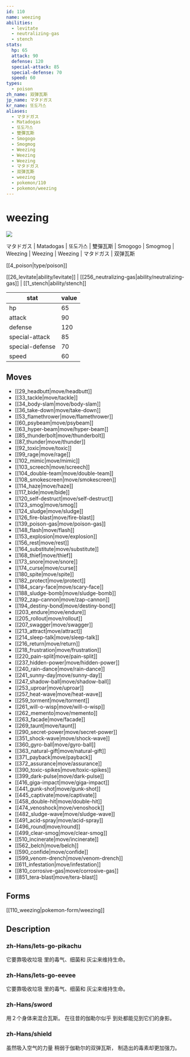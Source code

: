 ```yaml
---
id: 110
name: weezing
abilities:
  - levitate
  - neutralizing-gas
  - stench
stats:
  hp: 65
  attack: 90
  defense: 120
  special-attack: 85
  special-defense: 70
  speed: 60
types:
  - poison
zh_name: 双弹瓦斯
jp_name: マタドガス
kr_name: 또도가스
aliases:
  - マタドガス
  - Matadogas
  - 또도가스
  - 雙彈瓦斯
  - Smogogo
  - Smogmog
  - Weezing
  - Weezing
  - Weezing
  - マタドガス
  - 双弹瓦斯
  - weezing
  - pokemon/110
  - pokemon/weezing
---
```

# weezing

![](https://raw.githubusercontent.com/PokeAPI/sprites/master/sprites/pokemon/110.png)

マタドガス | Matadogas | 또도가스 | 雙彈瓦斯 | Smogogo | Smogmog | Weezing | Weezing | Weezing | マタドガス | 双弹瓦斯

[[4_poison|type/poison]]

[[26_levitate|ability/levitate]] | [[256_neutralizing-gas|ability/neutralizing-gas]] | [[1_stench|ability/stench]]

|stat|value|
|---|---|
|hp|65|
|attack|90|
|defense|120|
|special-attack|85|
|special-defense|70|
|speed|60|


## Moves

- [[29_headbutt|move/headbutt]]
- [[33_tackle|move/tackle]]
- [[34_body-slam|move/body-slam]]
- [[36_take-down|move/take-down]]
- [[53_flamethrower|move/flamethrower]]
- [[60_psybeam|move/psybeam]]
- [[63_hyper-beam|move/hyper-beam]]
- [[85_thunderbolt|move/thunderbolt]]
- [[87_thunder|move/thunder]]
- [[92_toxic|move/toxic]]
- [[99_rage|move/rage]]
- [[102_mimic|move/mimic]]
- [[103_screech|move/screech]]
- [[104_double-team|move/double-team]]
- [[108_smokescreen|move/smokescreen]]
- [[114_haze|move/haze]]
- [[117_bide|move/bide]]
- [[120_self-destruct|move/self-destruct]]
- [[123_smog|move/smog]]
- [[124_sludge|move/sludge]]
- [[126_fire-blast|move/fire-blast]]
- [[139_poison-gas|move/poison-gas]]
- [[148_flash|move/flash]]
- [[153_explosion|move/explosion]]
- [[156_rest|move/rest]]
- [[164_substitute|move/substitute]]
- [[168_thief|move/thief]]
- [[173_snore|move/snore]]
- [[174_curse|move/curse]]
- [[180_spite|move/spite]]
- [[182_protect|move/protect]]
- [[184_scary-face|move/scary-face]]
- [[188_sludge-bomb|move/sludge-bomb]]
- [[192_zap-cannon|move/zap-cannon]]
- [[194_destiny-bond|move/destiny-bond]]
- [[203_endure|move/endure]]
- [[205_rollout|move/rollout]]
- [[207_swagger|move/swagger]]
- [[213_attract|move/attract]]
- [[214_sleep-talk|move/sleep-talk]]
- [[216_return|move/return]]
- [[218_frustration|move/frustration]]
- [[220_pain-split|move/pain-split]]
- [[237_hidden-power|move/hidden-power]]
- [[240_rain-dance|move/rain-dance]]
- [[241_sunny-day|move/sunny-day]]
- [[247_shadow-ball|move/shadow-ball]]
- [[253_uproar|move/uproar]]
- [[257_heat-wave|move/heat-wave]]
- [[259_torment|move/torment]]
- [[261_will-o-wisp|move/will-o-wisp]]
- [[262_memento|move/memento]]
- [[263_facade|move/facade]]
- [[269_taunt|move/taunt]]
- [[290_secret-power|move/secret-power]]
- [[351_shock-wave|move/shock-wave]]
- [[360_gyro-ball|move/gyro-ball]]
- [[363_natural-gift|move/natural-gift]]
- [[371_payback|move/payback]]
- [[372_assurance|move/assurance]]
- [[390_toxic-spikes|move/toxic-spikes]]
- [[399_dark-pulse|move/dark-pulse]]
- [[416_giga-impact|move/giga-impact]]
- [[441_gunk-shot|move/gunk-shot]]
- [[445_captivate|move/captivate]]
- [[458_double-hit|move/double-hit]]
- [[474_venoshock|move/venoshock]]
- [[482_sludge-wave|move/sludge-wave]]
- [[491_acid-spray|move/acid-spray]]
- [[496_round|move/round]]
- [[499_clear-smog|move/clear-smog]]
- [[510_incinerate|move/incinerate]]
- [[562_belch|move/belch]]
- [[590_confide|move/confide]]
- [[599_venom-drench|move/venom-drench]]
- [[611_infestation|move/infestation]]
- [[810_corrosive-gas|move/corrosive-gas]]
- [[851_tera-blast|move/tera-blast]]

## Forms



[[110_weezing|pokemon-form/weezing]]

## Description

### zh-Hans/lets-go-pikachu

它要靠吸收垃圾
里的毒气、细菌和
灰尘来维持生命。

### zh-Hans/lets-go-eevee

它要靠吸收垃圾
里的毒气、细菌和
灰尘来维持生命。

### zh-Hans/sword

用２个身体来混合瓦斯。
在往昔的伽勒尔似乎
到处都能见到它们的身影。

### zh-Hans/shield

虽然吸入空气的力量
稍弱于伽勒尔的双弹瓦斯，
制造出的毒素却更加强力。

